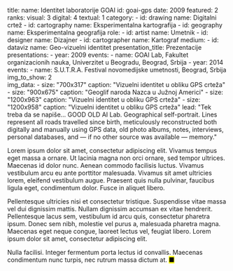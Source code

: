 title: 
    name: Identitet laboratorije GOAI
id: goai-gps
date: 2009
featured: 2
ranks:
    visual: 3
    digital: 4
    textual: 1
category: 
    - id: drawing
      name: Digitalni crtež
    - id: cartography
      name: Eksperimentalna kartografija
    - id: geography
      name: Eksperimentalna geografija
role:
    - id: artist
      name: Umetnik
    - id: designer
      name: Dizajner
    - id: cartographer
      name: Kartograf
medium:
    - id: dataviz
      name: Geo-vizuelni identitet
presentation_title: Prezentacije
presentations:
    - year: 2009
      events:
        - name: GOAI Lab, Fakultet organizacionih nauka, Univerzitet u Beogradu, Beograd, Srbija
    - year: 2014
      events:
        - name: S.U.T.R.A. Festival novomedijske umetnosti, Beograd, Srbija     
img_to_show: 2       
img_data:
    - size: "700x317"
      caption: "Vizuelni identitet u obliku GPS crteža"
    - size: "900x675"
      caption: "Geoglif naroda Nazca u Južnoj Americi"
    - size: "1200x963"
      caption: "Vizuelni identitet u obliku GPS crteža"
    - size: "1200x958"
      caption: "Vizuelni identitet u obliku GPS crteža"
lead: "Tek treba da se napiše... GOOD OLD AI Lab. Geographical self-portrait. Lines represent all roads travelled since birth, meticulously reconstructed both digitally and manually using GPS data, old photo albums, notes, interviews, personal databases, and — if no other source was available — memory."

Lorem ipsum dolor sit amet, consectetur adipiscing elit. Vivamus tempus eget massa a ornare. Ut lacinia magna non orci ornare, sed tempor ultrices. Maecenas id dolor nunc. Aenean commodo facilisis luctus. Vivamus vestibulum arcu eu ante porttitor malesuada. Vivamus sit amet ultricies lorem, eleifend vestibulum augue. Praesent quis nulla pulvinar, faucibus ligula eget, condimentum dolor. Fusce in aliquet libero.

Pellentesque ultricies nisi et consectetur tristique. Suspendisse vitae massa vel dui dignissim mattis. Nullam dignissim accumsan ex vitae hendrerit. Pellentesque lacus sem, vestibulum id arcu quis, consectetur pharetra ipsum. Donec sem nibh, molestie vel purus a, malesuada pharetra magna. Maecenas eget neque congue, laoreet lectus vel, feugiat libero. Lorem ipsum dolor sit amet, consectetur adipiscing elit.

Nulla facilisi. Integer fermentum porta lectus id convallis. Maecenas condimentum nunc turpis, nec rutrum massa dictum at. <mark>&#9632;</mark>